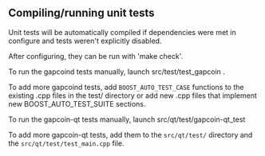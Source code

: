 Compiling/running unit tests
------------------------------------

Unit tests will be automatically compiled if dependencies were met in configure
and tests weren't explicitly disabled.

After configuring, they can be run with 'make check'.

To run the gapcoind tests manually, launch src/test/test_gapcoin .

To add more gapcoind tests, add `BOOST_AUTO_TEST_CASE` functions to the existing
.cpp files in the test/ directory or add new .cpp files that
implement new BOOST_AUTO_TEST_SUITE sections.

To run the gapcoin-qt tests manually, launch src/qt/test/gapcoin-qt_test

To add more gapcoin-qt tests, add them to the `src/qt/test/` directory and
the `src/qt/test/test_main.cpp` file.
